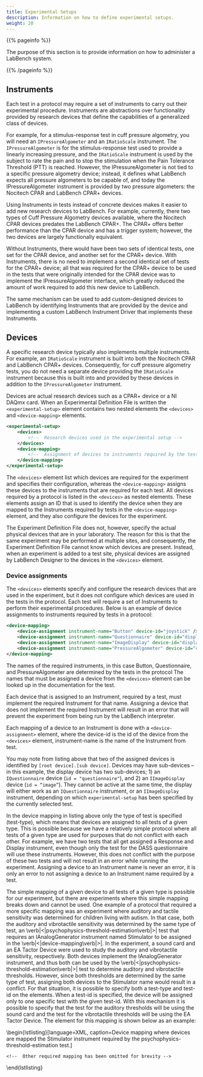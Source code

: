 ```yaml
---
title: Experimental Setups
description: Information on how to define experimental setups.
weight: 20
---
```


{{% pageinfo %}}

The purpose of this section is to provide information on how to administer a LabBench system.

{{% /pageinfo %}}



## Instruments

Each test in a protocol may require a set of instruments to carry out their experimental procedure. Instruments are abstractions over functionality provided by research devices that define the capabilities of a generalized class of devices. 

For example, for a stimulus-response test in cuff pressure algometry, you will need an `IPressureAlgometer` and an `IRatioScale` instrument. The `IPressureAlgometer` is for the stimulus-response test used to provide a linearly increasing pressure, and the `IRatioScale` instrument is used by the subject to rate the pain and to stop the stimulation when the Pain Tolerance Threshold (PTT) is reached. However, the IPressureAlgometer is not tied to a specific pressure algometry device; instead, it defines what LabBench expects all pressure algometers to be capable of, and today the IPressureAlgometer instrument is provided by two pressure algometers: the Nocitech CPAR and LabBench CPAR+ devices. 

Using Instruments in tests instead of concrete devices makes it easier to add new research devices to LabBench. For example, currently, there two types of Cuff Pressure Algometry devices available, where the Nocitech CPAR devices predates the LabBench CPAR+. The CPAR+ offers better performance than the CPAR device and has a trigger system; however, the two devices are largely functionally equivalent. 

Without Instruments, there would have been two sets of identical tests, one set for the CPAR device, and another set for the CPAR+ device. With Instruments, there is no need to implement a second identical set of tests for the CPAR+ device; all that was required for the CPAR+ device to be used in the tests that were originally intended for the CPAR device was to implement the IPressureAlgometer interface, which greatly reduced the amount of work required to add this new device to LabBench. 

The same mechanism can be used to add custom-designed devices to LabBench by identifying Instruments that are provided by the device and implementing a custom LabBench Instrument Driver that implements these Instruments. 

## Devices

A specific research device typically also implements multiple instruments. For example, an `IRatioScale` instrument is built into both the Nocitech CPAR and LabBench CPAR+ devices. Consequently, for cuff pressure algometry tests, you do not need a separate device providing the `IRatioScale` instrument because this is built into and provided by these devices in addition to the `IPressureAlgometer` instrument.

Devices are actual research devices such as a CPAR+ device or a NI DAQmx card. When an Experimental Definition File is written the `<experimental-setup>` element contains two nested elements the `<devices>` and `<device-mapping>` elements.

```xml
<experimental-setup>
    <devices>
        <!--  Research devices used in the experimental setup -->
    </devices>
    <device-mapping>
        <!--  Assignment of devices to instruments required by the tests in the protocol -->
    </device-mapping>
</experimental-setup>
```

The `<devices>` element list which devices are required for the experiment and specifies their configuration, whereas the `<device-mapping>` assigns these devices to the instruments that are required for each test.  All devices required by a protocol is listed in the `<devices>` as nested elements. These elements assign an ID that is used to identify the device when they are mapped to the Instruments required by tests in the `<device-mapping>` element, and they also configure the devices for the experiment.

The Experiment Definition File does not, however, specify the actual physical devices that are in your laboratory. The reason for this is that the same experiment may be performed at multiple sites, and consequently, the Experiment Definition File cannot know which devices are present. Instead, when an experiment is added to a test site, physical devices are assigned by LabBench Designer to the devices in the `<devices>` element.

### Device assignments

The `<devices>` elements specify and configure the research devices that are used in the experiment, but it does not configure which devices are used in the tests in the protocol. Each test will require a set of Instruments to perform their experimental procedures. Below is an example of device assignments to instruments required by tests in a protocol:

```xml
<device-mapping>
    <device-assignment instrument-name="Button" device-id="joystick" />
    <device-assignment instrument-name="Questionnaire" device-id="display.questionnaire" />
    <device-assignment instrument-name="ImageDisplay" device-id="display.image" />
    <device-assignment instrument-name="PressureAlgometer" device-id="cpar" /> 
</device-mapping>
```

The names of the required instruments, in this case Button, Questionnaire, and PressureAlgometer are determined by the tests in the protocol The names that must be assigned a device from the `<devices>` element can be looked up in the documentation for the test. 

Each device that is assigned to an Instrument, required by a test, must implement the required Instrument for that name. Assigning a device that does not implement the required Instrument will result in an error that will prevent the experiment from being run by the LabBench interpreter.

Each mapping of a device to an Instrument is done with a `<device-assignment>` element, where the device-id is the id of the device from the `<devices>` element, instrument-name is the name of the Instrument from test. 

You may note from listing above that two of the assigned devices is identified by `[root device].[sub device]`. Devices may have sub-devices – in this example, the display device has two sub-devices; 1) an `IQuestionnaire` device (`id = "questionnaire"`), and 2) an `IImageDisplay` device (`id = “image”`). They cannot be active at the same time, the display will either work as an `IQuestionnaire` instrument, or an `IImageDisplay` instrument, depending on which `experimental-setup` has been specified by the currently selected test. 



In the device mapping in listing above only the type of test is specified (test-type), which means that devices are assigned to all tests of a given type. This is possible because we have a relatively simple protocol where all tests of a given type are used for purposes that do not conflict with each other. For example, we have two <meta-survey> tests that all get assigned a Response and Display instrument, even though only the <meta-survey> test for the DASS questionnaire will use these instruments.  However, this does not conflict with the purpose of these two tests and will not result in an error while running the experiment. Assigning a device to an Instrument name is never an error, it is only an error to not assigning a device to an Instrument name required by a test.

The simple mapping of a given device to all tests of a given type is possible for our experiment, but there are experiments where this simple mapping breaks down and cannot be used. One example of a protocol that required a more specific mapping was an experiment where auditory and tactile sensitivity was determined for children living with autism. In that case, both the auditory and vibrotactile sensitivity was determined by the same type of test, an \verb|<|psychophysics-threshold-estimation\verb|>| test that requires an IAnalogGenerator instrument named Stimulator to be assigned in the \verb|<|device-mapping\verb|>|. In the experiment, a sound card and an EA Tactor Device were used to study the auditory and vibrotactile sensitivity, respectively. Both devices implement the IAnalogGenerator instrument, and thus both can be used by the \verb|<|psychophysics-threshold-estimation\verb|>| test to determine auditory and vibrotactile thresholds. However, since both thresholds are determined by the same type of test, assigning both devices to the Stimulator name would result in a conflict. For that situation, it is possible to specify both a test-type and test-id on the <device-assignment> elements. When a test-id is specified, the device will be assigned only to one specific test with the given test-id. With this mechanism it is possible to specify that the test for the auditory thresholds will be using the sound card and the test for the vibrotactile thresholds will be using the EA Tactor Device. The <device-mapping> element for this mapping is shown below as an example:

\begin{lstlisting}[language=XML, caption=Device mapping where devices are mapped the Stimulator instrument required by the psychophysics-threshold-estimation test.]
<device-mapping>   
    <device-assignment test-type="psychophysics-threshold-estimation"
                       test-id="TA1"
                       instrument-name="Stimulator"
                       device-id="sound" />
    <device-assignment test-type="psychophysics-threshold-estimation"
                       test-id="TV1"
                       instrument-name="Stimulator"
                       device-id="tactor" />

    <!--  Other required mapping has been omitted for brevity -->                       
</device-mapping>
\end{lstlisting}